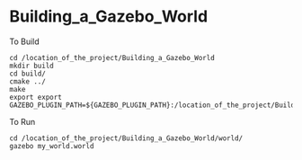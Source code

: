 # Building_a_Gazebo_World

To Build

```
cd /location_of_the_project/Building_a_Gazebo_World
mkdir build
cd build/
cmake ../
make 
export export GAZEBO_PLUGIN_PATH=${GAZEBO_PLUGIN_PATH}:/location_of_the_project/Building_a_Gazebo_World/build
```

To Run
```
cd /location_of_the_project/Building_a_Gazebo_World/world/
gazebo my_world.world
```

